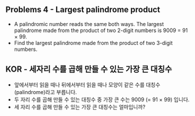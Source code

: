 ## Problems 4 - Largest palindrome product

* A palindromic number reads the same both ways. The largest palindrome made from the product of two 2-digit numbers is 9009 = 91 × 99.
* Find the largest palindrome made from the product of two 3-digit numbers.

## KOR - 세자리 수를 곱해 만들 수 있는 가장 큰 대칭수

* 앞에서부터 읽을 때나 뒤에서부터 읽을 때나 모양이 같은 수를 대칭수(palindrome)라고 부릅니다.
* 두 자리 수를 곱해 만들 수 있는 대칭수 중 가장 큰 수는 9009 (= 91 × 99) 입니다.
* 세 자리 수를 곱해 만들 수 있는 가장 큰 대칭수는 얼마입니까?
